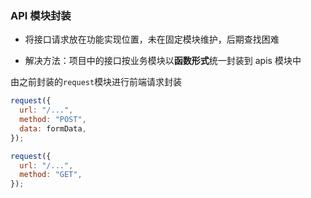 ### API 模块封装

- 将接口请求放在功能实现位置，未在固定模块维护，后期查找困难

- 解决方法：项目中的接口按业务模块以**函数形式**统一封装到 apis 模块中

由之前封装的`request`模块进行前端请求封装

```javascript
request({
  url: "/...",
  method: "POST",
  data: formData,
});

request({
  url: "/...",
  method: "GET",
});
```
